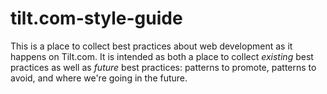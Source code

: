 # tilt.com-style-guide

This is a place to collect best practices about web development as it happens on Tilt.com.  It is intended as both a place to collect _existing_ best practices as well as _future_ best practices: patterns to promote, patterns to avoid, and where we're going in the future.
